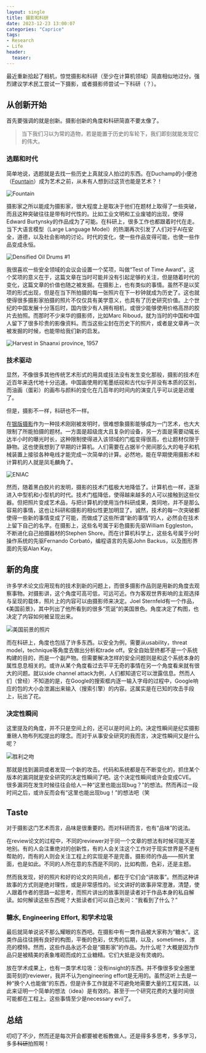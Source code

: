 ```yaml
---
layout: single
title: 摄影和科研
date: 2023-12-23 13:00:07
categories: "Caprice"
tags:
- Research
- Life
header:
  teaser: 
---
```


最近重新拾起了相机，惊觉摄影和科研（至少在计算机领域）简直相似地过分。强烈建议学术民工尝试一下摄影，或者摄影师尝试一下科研（？）。

## 从创新开始

首先要强调的就是创新。摄影创新的角度和科研简直不要太像了。

> 当下我们习以为常的造物，若是能置于历史的车轮下，我们即刻就能发现它的伟大。

### 选题和时代

简单地说，选题就是去找一些历史上真就没人拍过的东西。在Duchamp的小便池（[Fountain](https://en.wikipedia.org/wiki/Fountain_(Duchamp))）成为艺术之前，从未有人想到过这货也能是艺术？！

![Fountain](https://upload.wikimedia.org/wikipedia/commons/thumb/f/fa/Fontaine_Duchamp.jpg/300px-Fontaine_Duchamp.jpg)


摄影家之所以能成为摄影家，很大程度上是取决于他们在题材上取得了一些突破，而且这种突破往往是带有时代性的。比如工业文明和工业废墟的出现，使得Edward Burtynsky的作品成为了可能。在科研上，很多工作也都跟着时代在走。当下大语言模型（Large Language Model）的热潮再次引发了人们对于AI在安全，道德，以及社会影响的讨论。时代的变化，使一些作品变得可能，也使一些作品变成永恒。

![Densified Oil Drums #1](https://images.squarespace-cdn.com/content/v1/5915c70e59cc6830f44a9d74/1499802260383-6GLAL2L7OSS2LF4ORW2S/URM_01_97_big.jpg)

我很喜欢一些安全领域的会议会设置一个奖项，叫做“Test of Time Award”。这个奖项的意义在于，这篇文章在当时可能并没有引起足够的关注，但是随着时代的变化，这篇文章的价值也随之被发掘。在摄影上，也有类似的事情。虽然不是以奖项的形式出现，但是在当下所拍摄的每一张照片在下一秒钟就成为历史了。这也就使得很多摄影家拍摄的照片不仅仅具有美学意义，也具有了历史研究价值。上个世纪的中国发展十分落后时，国内很少有人拥有相机，或很少能够使用价格高昂的胶片去拍照。而那时不少来华的摄影师，比如Marc Riboud，就为当时的中国和中国人留下了很多珍贵的影像资料。而当这些尘封在历史下的照片，或者是文章再一次被发掘的时候，也能带给我们新的启发。

![Harvest in Shaanxi province, 1957](http://marcriboud.com/wp-content/uploads/2015/11/marc-riboud-chine-ancienne-014.jpg)

### 技术驱动

显然，不像很多其他传统艺术形式的用具或技法没有发生变化那般，摄影的技术在近百年来迭代地十分迅速。中国画使用的笔墨纸砚和古代似乎并没有本质的区别，而油画（蛋彩）的画布与颜料的变化在几百年的时间内的演变几乎可以说是迟缓了。

但是，摄影不一样，科研也不一样。

在[银版摄影](https://zh.wikipedia.org/zh-hk/%E9%93%B6%E7%89%88%E6%91%84%E5%BD%B1%E6%B3%95)作为一种技术刚刚被发明时，很难想象摄影能够成为一门艺术，也大大限制了所能拍摄的题材。一方面是超级庞大且复杂的设备，另一方面是需要动辄长达半小时的曝光时长，这种限制使得进入该领域的门槛变得很高，也让题材仅限于静物。这也使我想到了早期的计算机。人们需要在占据半个房间那么大的电子和机械装置上接驳各种电线才能完成一次简单的计算。必然地，能在早期使用摄影术和计算机的人就是凤毛麟角了。

![ENIAC](https://upload.wikimedia.org/wikipedia/commons/thumb/6/6c/ENIAC_Penn1.jpg/1920px-ENIAC_Penn1.jpg)

然而，随着黑白胶片的发明，摄影的技术门槛极大地降低了。计算机也一样，逐渐进入中型机和小型机的时代。技术门槛降低，使得越来越多的人可以接触到这些仪器。但把照片变成艺术品，与把计算机的使用当作科研成果，类同地，并不是那么容易的事情，这也让科研和摄影的相似性更加明显了。诚然，技术的每一次突破都使得一些新的事情变成了可能，而做成了这些所谓“新的事情”的人，必然会在技术上留下自己的名字。在摄影上，这些名号属于彩色摄影先驱William Eggleston，不断进化自己拍摄器材的Stephen Shore。而在计算机科学上，这些名号属于分时操作系统的先驱Fernando Corbató，编程语言的先驱John Backus，以及图形界面的先驱Alan Kay。

## 新的角度

许多学术论文应用现有的技术到新的问题上，而很多摄影作品则是用新的角度去观察事物。对摄影讲，这个角度可高可低，可远可近。作为客观世界影响的主观选择与呈现的载体，照片上的内容可以由摄影师来决定。Joel Sternfeld有一个作品，《美国前景》，其中列出了他所看到的很多“荒诞”的美国景色。角度决定了构图，也决定了内容如何被呈现出来。

![美国前景的照片](https://cdn.shortpixel.ai/spai/q_lossless+w_888+to_webp+ret_img/independent-photo.com/wp-content/uploads/2020/02/Joel-Sternfeld-American-Prospects-8-1511x1200.jpg)

而在科研上，角度也包括了许多东西。以安全为例，需要从usability，threat model，technique等角度去做出分析和trade off。安全自始至终都不是一个系统构建的目的，而是一个副产物。但需要解决怎样的安全问题则是和这个系统本身的属性息息相关的。或许从某个角度看过去平平无奇的事情在另一个角度看来就有很大的问题。就以side channel attack为例，人们都知道它可以泄露信息。然而人们（曾经）不知道的是，在Google的搜索框内逐一输入字母的过程中，Google响应的包的大小会泄漏出来输入（搜索引擎）的内容。这属实是在已知的攻击手段上，玩出了花。

### 决定性瞬间

这里提及的角度，并不只是空间上的，还可以是时间上的。决定性瞬间是纪实摄影重磅人物布列松提出的理念。而对于从事安全研究的我而言，决定性瞬间又是什么呢？

![胜利之吻](https://upload.wikimedia.org/wikipedia/zh/d/d1/Vj_day_kiss.jpg)

那就是找到漏洞或者发现一个新的攻击。代码和系统都是在不断变化的，抓住某个版本的漏洞就是安全研究的决定性瞬间了吧。这个决定性瞬间或许会变成CVE。很多漏洞在发生时候往往会给人一种“这里也能出现bug？”的想法。然而再过一段时间之后，或许反而会有“这里也能出现bug！”的想法吧（笑

## Taste

对于摄影这门艺术而言，品味是很重要的。而对科研而言，也有“品味”的说法。

在review论文的过程中，不同的reviewer对于同一个文章的想法有时候可能天差地别。有的人会注重绝对的创新性，有的人会关注这个工作对于现实世界是不是有帮助的，而有的人则会关注工程上的实现是不是完善。摄影师的作品——照片里面，也是如此。不同的人所在意的东西是不同的，比如构图，色彩，还是主题。

然而我发现，好的照片和好的论文的共同点，都在于它们会“讲故事”。然而这种讲故事的方式则是绝对理性，或是非常感性的。论文讲好的故事非常澄澈，清楚，使人跟着作者的思路一起思考，而照片讲出的故事则是读者对于作品本身的私自解读。如何解读这些东西呢？大抵读者们可以自己发问：“我看到了什么？”

### 糖水, Engineering Effort,  和学术垃圾

最后就简单说说不那么耀眼的东西吧。在摄影中有一类作品被大家称为“糖水”。这类作品往往拥有良好的构图，平衡的色彩，优秀的后期，以及，sometimes，漂亮的模特。然而，这些作品永远不会是“摄影家”的作品。为什么呢？大概是因为作品只是被精美的表象堆砌而成的工业糖精。它们大抵是没有灵魂的。

放在学术成果上，也有一类学术垃圾：没有insight的东西。并不像很多安全圈里面苛刻的reviewer，我并不认为engineering effort是无用的。虽然这听上去是一种“换个人也能做”的东西，但是许多工作就是不可避免地需要大量的工程实践，以此来证明一个简单的想法（idea）是有效的。甚至于一个研究花费的大量时间很可能都在工程上。这些事情至少是necessary evil了。

## 总结

叨叨了不少，然而还是每次开会都要被老板教做人。还是得多多思考，多多学习，多多~~科研~~拍照啊！
